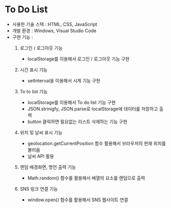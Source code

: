 # To Do List

- 사용한 기술 스택 : HTML, CSS, JavaScript
- 개발 환경 : Windows, Visual Studio Code
- 구현 기능 :
    1. 로그인 / 로그아웃 기능
       - localStorage를 이용해서 로그인 / 로그아웃 기능 구현
        
    2. 시간 표시 기능     
       - setInterval을 이용해서 시계 기능 구현
        
    3. To to list 기능
        - localStorage를 이용해서 To do list 기능 구현
        - JSON.strinigfy, JSON.parse로 localStorage에 데이터를 저장하고 출력
        - button 클릭하면 필요없는 리스트 삭제하는 기능 구현
        
    4. 위치 및 날씨 표시 기능
        - geolocation.getCurrentPosition 함수 활용해서 브라우저의 현재 위치를 불러옴       
        - 날씨 API 활용
                 
    5. 랜덤 배경화면, 명언 출력 기능
        - Math.random() 함수를 활용해서 배열의 요소를 랜덤으로 출력
     
    7. SNS 링크 연결 기능
       - window.open() 함수를 활용해서 SNS 웹사이트 연결

